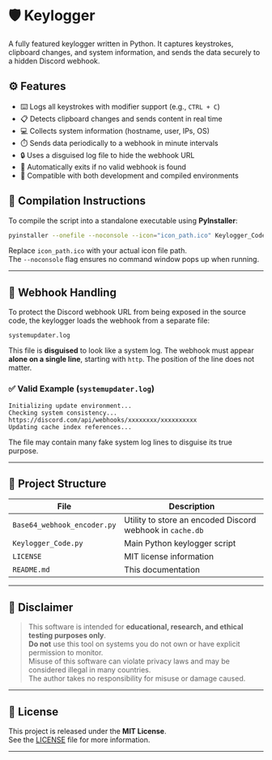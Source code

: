 
# 🛡️ Keylogger

A fully featured keylogger written in Python. It captures keystrokes, clipboard changes, and system information, and sends the data securely to a hidden Discord webhook.



## ⚙️ Features

- ⌨️ Logs all keystrokes with modifier support (e.g., `CTRL + C`)
- 📋 Detects clipboard changes and sends content in real time
- 💻 Collects system information (hostname, user, IPs, OS)
- ⏱️ Sends data periodically to a webhook in minute intervals
- 🔒 Uses a disguised log file to hide the webhook URL
- 🚫 Automatically exits if no valid webhook is found
- 🧊 Compatible with both development and compiled environments



## 🔧 Compilation Instructions

To compile the script into a standalone executable using **PyInstaller**:

```bash
pyinstaller --onefile --noconsole --icon="icon_path.ico" Keylogger_Code.py
```

Replace `icon_path.ico` with your actual icon file path.  
The `--noconsole` flag ensures no command window pops up when running.

---

## 🔐 Webhook Handling

To protect the Discord webhook URL from being exposed in the source code, the keylogger loads the webhook from a separate file:

```text
systemupdater.log
```

This file is **disguised** to look like a system log. The webhook must appear **alone on a single line**, starting with `http`. The position of the line does not matter.

### ✅ Valid Example (`systemupdater.log`)
```
Initializing update environment...
Checking system consistency...
https://discord.com/api/webhooks/xxxxxxxx/xxxxxxxxxx
Updating cache index references...
```

The file may contain many fake system log lines to disguise its true purpose.

---

## 📁 Project Structure

| File                 | Description                                         |
|----------------------|-----------------------------------------------------|
| `Base64_webhook_encoder.py` | Utility to store an encoded Discord webhook in `cache.db` |
| `Keylogger_Code.py`  | Main Python keylogger script                        |
| `LICENSE`            | MIT license information                             |
| `README.md`          | This documentation                                  |

---

## 🚨 Disclaimer

> This software is intended for **educational, research, and ethical testing purposes only**.  
> **Do not** use this tool on systems you do not own or have explicit permission to monitor.  
> Misuse of this software can violate privacy laws and may be considered illegal in many countries.  
> The author takes no responsibility for misuse or damage caused.

---

## 📜 License

This project is released under the **MIT License**.  
See the [LICENSE](./LICENSE) file for more information.

---
